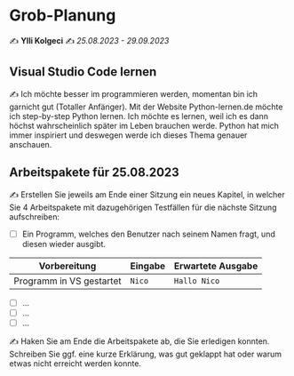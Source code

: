 # Grob-Planung

✍️  **Ylli Kolgeci**
✍️ *25.08.2023 - 29.09.2023*

## Visual Studio Code lernen

✍️ Ich möchte besser im programmieren werden, momentan bin ich garnicht gut (Totaller Anfänger). Mit der Website Python-lernen.de möchte ich step-by-step Python lernen. Ich möchte es lernen, weil ich es dann höchst wahrscheinlich später im Leben brauchen werde. Python hat mich immer inspiriert und deswegen werde ich dieses Thema genauer anschauen.

## Arbeitspakete für 25.08.2023

✍️ Erstellen Sie jeweils am Ende einer Sitzung ein neues Kapitel, in welcher Sie 4 Arbeitspakete mit dazugehörigen Testfällen für die nächste Sitzung aufschreiben:

- [ ] Ein Programm, welches den Benutzer nach seinem Namen fragt, und diesen wieder ausgibt.

| Vorbereitung             | Eingabe | Erwartete Ausgabe |
| ------------------------ | ------- | ----------------- |
| Programm in VS gestartet | `Nico`  | `Hallo Nico`      |

- [ ] ...
- [ ] ...
- [ ] ...

✍️  Haken Sie am Ende die Arbeitspakete ab, die Sie erledigen konnten. Schreiben Sie ggf. eine kurze Erklärung, was gut geklappt hat oder warum etwas nicht erreicht werden konnte.